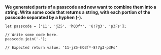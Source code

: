 **We generated parts of a passcode and now want to combine them into a string. Write some code that returns a string, with each portion of the passcode separated by a hyphen (-).**

```
let passcode = ['11', 'jZ5', 'hQ3f*', '8!7g3', 'p3Fs'];

// Write some code here.
passcode.join('-');

// Expected return value: '11-jZ5-hQ3f*-8!7g3-p3Fs'
```
